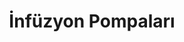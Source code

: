 ---
title: İnfüzyon Pompaları
description: Hassas dozaj kontrolü sağlayan modern infüzyon pompaları ile tedavi
  süreçlerini optimize ediyoruz.
image: /images/infuzyon-pompalari.jpg
sub_products:
  - name: Akıllı İnfüzyon Pompası - Pro 3000
    image: /images/product-placeholder.png
    features:
      - Dokunmatik ekran
      - Çoklu alarm sistemi
      - 0.1 ml/h hassasiyeti
      - Kablosuz bağlantı
sidebar:
  - title: Teknik Özellikler
    items:
      - "0.1-999.9 ml/h hız aralığı"
      - ±2% dozaj hassasiyeti
      - Renkli LCD ekran
  - title: Güvenlik Özellikleri
    items:
      - Hava kabarcığı algılama
      - Tıkanma algılama
      - Acil durdurma fonksiyonu
---